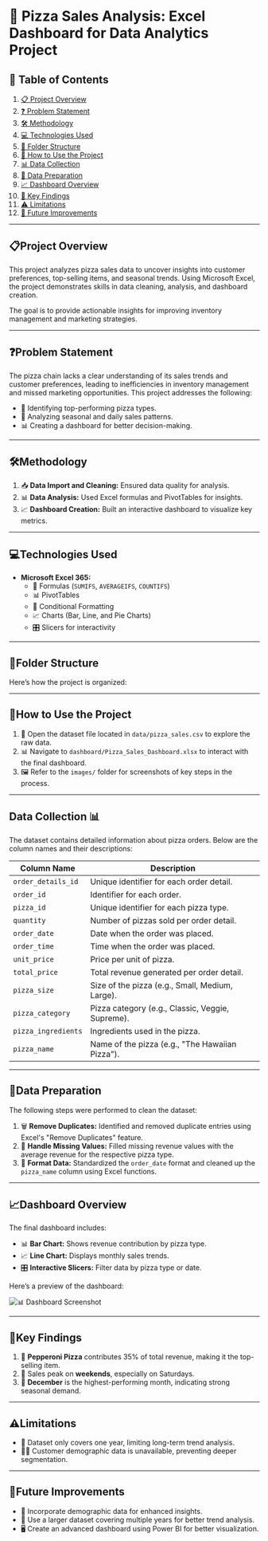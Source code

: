 # 🍕 Pizza Sales Analysis: Excel Dashboard for Data Analytics Project

## 📑 Table of Contents
1. [📋 Project Overview](#project-overview)
2. [❓ Problem Statement](#problem-statement)
3. [🛠 Methodology](#methodology)
4. [💻 Technologies Used](#technologies-used)
5. [📂 Folder Structure](#folder-structure)
6. [📝 How to Use the Project](#how-to-use-the-project)
7. [📊 Data Collection](#data-collection)
8. [🧹 Data Preparation](#data-preparation)
9. [📈 Dashboard Overview](#dashboard-overview)
10. [🔑 Key Findings](#key-findings)
11. [⚠️ Limitations](#limitations)
12. [🚀 Future Improvements](#future-improvements)

---

## 📋Project Overview <a id="project-overview"></a> 
This project analyzes pizza sales data to uncover insights into customer preferences, top-selling items, and seasonal trends. Using Microsoft Excel, the project demonstrates skills in data cleaning, analysis, and dashboard creation.

The goal is to provide actionable insights for improving inventory management and marketing strategies.

---

## ❓Problem Statement <a id="problem-statement"></a> 
The pizza chain lacks a clear understanding of its sales trends and customer preferences, leading to inefficiencies in inventory management and missed marketing opportunities. This project addresses the following:
- 🍕 Identifying top-performing pizza types.
- 📅 Analyzing seasonal and daily sales patterns.
- 📊 Creating a dashboard for better decision-making.

---

## 🛠Methodology <a id="methodology"></a> 
1. 📥 **Data Import and Cleaning:** Ensured data quality for analysis.
2. 📊 **Data Analysis:** Used Excel formulas and PivotTables for insights.
3. 📈 **Dashboard Creation:** Built an interactive dashboard to visualize key metrics.

---

## 💻Technologies Used <a id="technologies-used"></a> 
- **Microsoft Excel 365:**
  - 🧮 Formulas (`SUMIFS`, `AVERAGEIFS`, `COUNTIFS`)
  - 📊 PivotTables
  - 🎨 Conditional Formatting
  - 📈 Charts (Bar, Line, and Pie Charts)
  - 🎛 Slicers for interactivity

---

## 📂Folder Structure <a id="folder-structure"></a> 
Here’s how the project is organized:




---

## 📝How to Use the Project <a id="how-to-use-the-project"></a> 
1. 📂 Open the dataset file located in `data/pizza_sales.csv` to explore the raw data.
2. 📊 Navigate to `dashboard/Pizza_Sales_Dashboard.xlsx` to interact with the final dashboard.
3. 🖼 Refer to the `images/` folder for screenshots of key steps in the process.

---

## Data Collection <a id="data-collection"></a> 📊
The dataset contains detailed information about pizza orders. Below are the column names and their descriptions:

| **Column Name**         | **Description**                                    |
|--------------------------|--------------------------------------------------|
| `order_details_id`       | Unique identifier for each order detail.         |
| `order_id`               | Identifier for each order.                       |
| `pizza_id`               | Unique identifier for each pizza type.           |
| `quantity`               | Number of pizzas sold per order detail.          |
| `order_date`             | Date when the order was placed.                  |
| `order_time`             | Time when the order was placed.                  |
| `unit_price`             | Price per unit of pizza.                         |
| `total_price`            | Total revenue generated per order detail.        |
| `pizza_size`             | Size of the pizza (e.g., Small, Medium, Large).  |
| `pizza_category`         | Pizza category (e.g., Classic, Veggie, Supreme). |
| `pizza_ingredients`      | Ingredients used in the pizza.                   |
| `pizza_name`             | Name of the pizza (e.g., "The Hawaiian Pizza").  |

---

## 🧹Data Preparation <a id="data-preparation"></a> 
The following steps were performed to clean the dataset:
1. 🗑 **Remove Duplicates:** Identified and removed duplicate entries using Excel's "Remove Duplicates" feature.
2. 🧮 **Handle Missing Values:** Filled missing revenue values with the average revenue for the respective pizza type.
3. 📅 **Format Data:** Standardized the `order_date` format and cleaned up the `pizza_name` column using Excel functions.

---

## 📈Dashboard Overview <a id="dashboard-overview"></a> 
The final dashboard includes:
- 📊 **Bar Chart:** Shows revenue contribution by pizza type.
- 📈 **Line Chart:** Displays monthly sales trends.
- 🎛 **Interactive Slicers:** Filter data by pizza type or date.

Here’s a preview of the dashboard:

![📊 Dashboard Screenshot](images/dashboard_screenshot.png)

---

## 🔑Key Findings <a id="key-findings"></a> 
1. 🍕 **Pepperoni Pizza** contributes 35% of total revenue, making it the top-selling item.
2. 📅 Sales peak on **weekends**, especially on Saturdays.
3. 🎄 **December** is the highest-performing month, indicating strong seasonal demand.

---

## ⚠️Limitations <a id="limitations"></a> 
- 📆 Dataset only covers one year, limiting long-term trend analysis.
- 🙍‍♀️ Customer demographic data is unavailable, preventing deeper segmentation.

---

##  🚀Future Improvements <a id="future-improvements"></a>
- 👥 Incorporate demographic data for enhanced insights.
- 📆 Use a larger dataset covering multiple years for better trend analysis.
- 🖥 Create an advanced dashboard using Power BI for better visualization.

